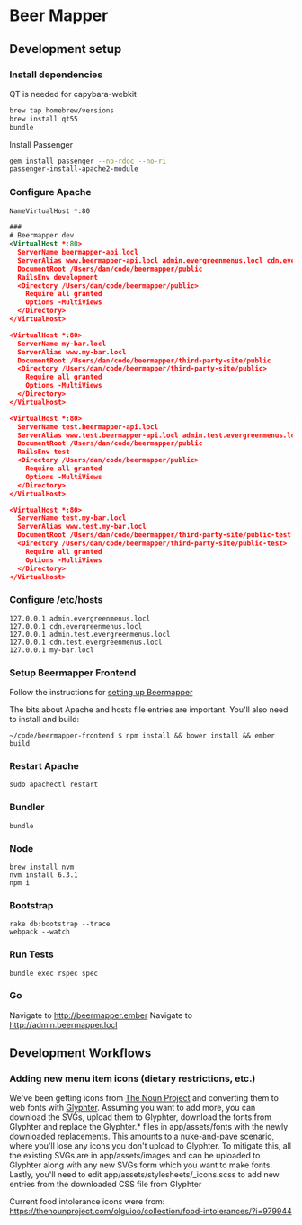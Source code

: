 # Beer Mapper

## Development setup

### Install dependencies

QT is needed for capybara-webkit

```bash
brew tap homebrew/versions
brew install qt55
bundle
```

Install Passenger

```bash
gem install passenger --no-rdoc --no-ri
passenger-install-apache2-module
```

### Configure Apache

```xml
NameVirtualHost *:80

###
# Beermapper dev
<VirtualHost *:80>
  ServerName beermapper-api.locl
  ServerAlias www.beermapper-api.locl admin.evergreenmenus.locl cdn.evergreenmenus.locl
  DocumentRoot /Users/dan/code/beermapper/public
  RailsEnv development
  <Directory /Users/dan/code/beermapper/public>
    Require all granted
    Options -MultiViews
  </Directory>
</VirtualHost>

<VirtualHost *:80>
  ServerName my-bar.locl
  ServerAlias www.my-bar.locl
  DocumentRoot /Users/dan/code/beermapper/third-party-site/public
  <Directory /Users/dan/code/beermapper/third-party-site/public>
    Require all granted
    Options -MultiViews
  </Directory>
</VirtualHost>

<VirtualHost *:80>
  ServerName test.beermapper-api.locl
  ServerAlias www.test.beermapper-api.locl admin.test.evergreenmenus.locl cdn.test.evergreenmenus.locl
  DocumentRoot /Users/dan/code/beermapper/public
  RailsEnv test
  <Directory /Users/dan/code/beermapper/public>
    Require all granted
    Options -MultiViews
  </Directory>
</VirtualHost>

<VirtualHost *:80>
  ServerName test.my-bar.locl
  ServerAlias www.test.my-bar.locl
  DocumentRoot /Users/dan/code/beermapper/third-party-site/public-test
  <Directory /Users/dan/code/beermapper/third-party-site/public-test>
    Require all granted
    Options -MultiViews
  </Directory>
</VirtualHost>
```

### Configure /etc/hosts

```
127.0.0.1 admin.evergreenmenus.locl
127.0.0.1 cdn.evergreenmenus.locl
127.0.0.1 admin.test.evergreenmenus.locl
127.0.0.1 cdn.test.evergreenmenus.locl
127.0.0.1 my-bar.locl
```

### Setup Beermapper Frontend

Follow the instructions for [setting up Beermapper](https://github.com/DanOlson/beermapper-frontend)

The bits about Apache and hosts file entries are important. You'll also need to install and build:

`~/code/beermapper-frontend $ npm install && bower install && ember build`

### Restart Apache

`sudo apachectl restart`

### Bundler

`bundle`

### Node

```
brew install nvm
nvm install 6.3.1
npm i
```

### Bootstrap

```
rake db:bootstrap --trace
webpack --watch
```

### Run Tests

`bundle exec rspec spec`

### Go

Navigate to http://beermapper.ember
Navigate to http://admin.beermapper.locl

## Development Workflows

### Adding new menu item icons (dietary restrictions, etc.)

We've been getting icons from [The Noun Project](https://thenounproject.com) and converting them to web fonts with [Glyphter](https://glyphter.com/). Assuming you want to add more, you can download the SVGs, upload them to Glyphter, download the fonts from Glyphter and replace the Glyphter.* files in app/assets/fonts with the newly downloaded replacements. This amounts to a  nuke-and-pave scenario, where you'll lose any icons you don't upload to Glyphter. To mitigate this, all the existing SVGs are in app/assets/images and can be uploaded to Glyphter along with any new SVGs form which you want to make fonts. Lastly, you'll need to edit app/assets/stylesheets/_icons.scss to add new entries from the downloaded CSS file from Glyphter

Current food intolerance icons were from:
https://thenounproject.com/olguioo/collection/food-intolerances/?i=979944
